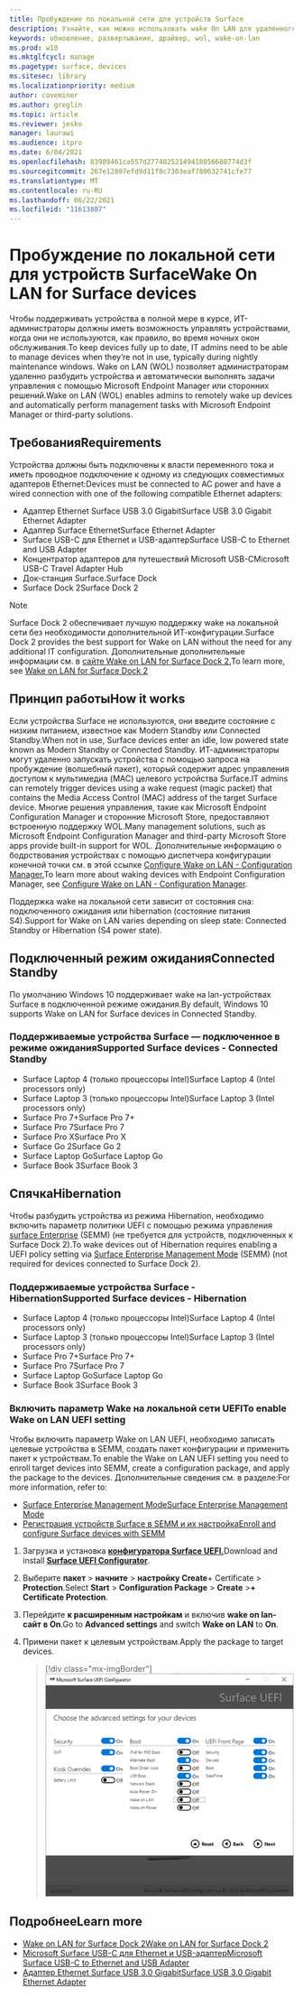 ```yaml
---
title: Пробуждение по локальной сети для устройств Surface
description: Узнайте, как можно использовать wake On LAN для удаленного пробуждения устройств для автоматического выполнения задач управления.
keywords: обновление, развертывание, драйвер, wol, wake-on-lan
ms.prod: w10
ms.mktglfcycl: manage
ms.pagetype: surface, devices
ms.sitesec: library
ms.localizationpriority: medium
author: coveminer
ms.author: greglin
ms.topic: article
ms.reviewer: jesko
manager: laurawi
ms.audience: itpro
ms.date: 6/04/2021
ms.openlocfilehash: 83989461ca557d27740252149418056688774d3f
ms.sourcegitcommit: 267e12897efd9d11f8c7303eaf780632741cfe77
ms.translationtype: MT
ms.contentlocale: ru-RU
ms.lasthandoff: 06/22/2021
ms.locfileid: "11613807"
---
```

# <a name="wake-on-lan-for-surface-devices"></a><span data-ttu-id="5d0b5-104">Пробуждение по локальной сети для устройств Surface</span><span class="sxs-lookup"><span data-stu-id="5d0b5-104">Wake On LAN for Surface devices</span></span>

<span data-ttu-id="5d0b5-105">Чтобы поддерживать устройства в полной мере в курсе, ИТ-администраторы должны иметь возможность управлять устройствами, когда они не используются, как правило, во время ночных окон обслуживания.</span><span class="sxs-lookup"><span data-stu-id="5d0b5-105">To keep devices fully up to date, IT admins need to be able to manage devices when they’re not in use, typically during nightly maintenance windows.</span></span> <span data-ttu-id="5d0b5-106">Wake on LAN (WOL) позволяет администраторам удаленно разбудить устройства и автоматически выполнять задачи управления с помощью Microsoft Endpoint Manager или сторонних решений.</span><span class="sxs-lookup"><span data-stu-id="5d0b5-106">Wake on LAN (WOL) enables admins to remotely wake up devices and automatically perform management tasks with Microsoft Endpoint Manager or third-party solutions.</span></span>

## <a name="requirements"></a><span data-ttu-id="5d0b5-107">Требования</span><span class="sxs-lookup"><span data-stu-id="5d0b5-107">Requirements</span></span>

<span data-ttu-id="5d0b5-108">Устройства должны быть подключены к власти переменного тока и иметь проводное подключение к одному из следующих совместимых адаптеров Ethernet:</span><span class="sxs-lookup"><span data-stu-id="5d0b5-108">Devices must be connected to AC power and have a wired connection with one of the following compatible Ethernet adapters:</span></span>

- <span data-ttu-id="5d0b5-109">Адаптер Ethernet Surface USB 3.0 Gigabit</span><span class="sxs-lookup"><span data-stu-id="5d0b5-109">Surface USB 3.0 Gigabit Ethernet Adapter</span></span>
- <span data-ttu-id="5d0b5-110">Адаптер Surface Ethernet</span><span class="sxs-lookup"><span data-stu-id="5d0b5-110">Surface Ethernet Adapter</span></span>
- <span data-ttu-id="5d0b5-111">Surface USB-C для Ethernet и USB-адаптер</span><span class="sxs-lookup"><span data-stu-id="5d0b5-111">Surface USB-C to Ethernet and USB Adapter</span></span>
- <span data-ttu-id="5d0b5-112">Концентратор адаптеров для путешествий Microsoft USB-C</span><span class="sxs-lookup"><span data-stu-id="5d0b5-112">Microsoft USB-C Travel Adapter Hub</span></span>
- <span data-ttu-id="5d0b5-113">Док-станция Surface.</span><span class="sxs-lookup"><span data-stu-id="5d0b5-113">Surface Dock</span></span>
- <span data-ttu-id="5d0b5-114">Surface Dock 2</span><span class="sxs-lookup"><span data-stu-id="5d0b5-114">Surface Dock 2</span></span>

> [!NOTE]
> <span data-ttu-id="5d0b5-115">Surface Dock 2 обеспечивает лучшую поддержку wake на локальной сети без необходимости дополнительной ИТ-конфигурации.</span><span class="sxs-lookup"><span data-stu-id="5d0b5-115">Surface Dock 2 provides the best support for Wake on LAN without the need for any additional IT configuration.</span></span> <span data-ttu-id="5d0b5-116">Дополнительные дополнительные информации см. в [сайте Wake on LAN for Surface Dock 2.](wake-on-lan-surface-dock2.md)</span><span class="sxs-lookup"><span data-stu-id="5d0b5-116">To learn more, see [Wake on LAN for Surface Dock 2](wake-on-lan-surface-dock2.md)</span></span>

## <a name="how-it-works"></a><span data-ttu-id="5d0b5-117">Принцип работы</span><span class="sxs-lookup"><span data-stu-id="5d0b5-117">How it works</span></span>

<span data-ttu-id="5d0b5-118">Если устройства Surface не используются, они введите состояние с низким питанием, известное как Modern Standby или Connected Standby.</span><span class="sxs-lookup"><span data-stu-id="5d0b5-118">When not in use, Surface devices enter an idle, low powered state known as Modern Standby or Connected Standby.</span></span> <span data-ttu-id="5d0b5-119">ИТ-администраторы могут удаленно запускать устройства с помощью запроса на пробуждение (волшебный пакет), который содержит адрес управления доступом к мультимедиа (MAC) целевого устройства Surface.</span><span class="sxs-lookup"><span data-stu-id="5d0b5-119">IT admins can remotely trigger devices using a wake request (magic packet) that contains the Media Access Control (MAC) address of the target Surface device.</span></span> <span data-ttu-id="5d0b5-120">Многие решения управления, такие как Microsoft Endpoint Configuration Manager и сторонние Microsoft Store, предоставляют встроенную поддержку WOL.</span><span class="sxs-lookup"><span data-stu-id="5d0b5-120">Many management solutions, such as Microsoft Endpoint Configuration Manager and third-party Microsoft Store apps provide built-in support for WOL.</span></span> <span data-ttu-id="5d0b5-121">Дополнительные информацию о бодрствования устройствах с помощью диспетчера конфигурации конечной точки см. в этой ссылке [Configure Wake on LAN - Configuration Manager.](/mem/configmgr/core/clients/deploy/configure-wake-on-lan)</span><span class="sxs-lookup"><span data-stu-id="5d0b5-121">To learn more about waking devices with Endpoint Configuration Manager, see [Configure Wake on LAN - Configuration Manager](/mem/configmgr/core/clients/deploy/configure-wake-on-lan).</span></span>

<span data-ttu-id="5d0b5-122">Поддержка wake на локальной сети зависит от состояния сна: подключенного ожидания или hibernation (состояние питания S4).</span><span class="sxs-lookup"><span data-stu-id="5d0b5-122">Support for Wake on LAN varies depending on sleep state:  Connected Standby or Hibernation (S4 power state).</span></span>

## <a name="connected-standby"></a><span data-ttu-id="5d0b5-123">Подключенный режим ожидания</span><span class="sxs-lookup"><span data-stu-id="5d0b5-123">Connected Standby</span></span>

<span data-ttu-id="5d0b5-124">По умолчанию Windows 10 поддерживает wake на lan-устройствах Surface в подключенной режиме ожидания.</span><span class="sxs-lookup"><span data-stu-id="5d0b5-124">By default, Windows 10 supports Wake on LAN for Surface devices in Connected Standby.</span></span>

### <a name="supported-surface-devices---connected-standby"></a><span data-ttu-id="5d0b5-125">Поддерживаемые устройства Surface — подключенное в режиме ожидания</span><span class="sxs-lookup"><span data-stu-id="5d0b5-125">Supported Surface devices - Connected Standby</span></span>

- <span data-ttu-id="5d0b5-126">Surface Laptop 4 (только процессоры Intel)</span><span class="sxs-lookup"><span data-stu-id="5d0b5-126">Surface Laptop 4 (Intel processors only)</span></span>
- <span data-ttu-id="5d0b5-127">Surface Laptop 3 (только процессоры Intel)</span><span class="sxs-lookup"><span data-stu-id="5d0b5-127">Surface Laptop 3 (Intel processors only)</span></span>
- <span data-ttu-id="5d0b5-128">Surface Pro 7+</span><span class="sxs-lookup"><span data-stu-id="5d0b5-128">Surface Pro 7+</span></span>
- <span data-ttu-id="5d0b5-129">Surface Pro 7</span><span class="sxs-lookup"><span data-stu-id="5d0b5-129">Surface Pro 7</span></span>
- <span data-ttu-id="5d0b5-130">Surface Pro X</span><span class="sxs-lookup"><span data-stu-id="5d0b5-130">Surface Pro X</span></span>
- <span data-ttu-id="5d0b5-131">Surface Go 2</span><span class="sxs-lookup"><span data-stu-id="5d0b5-131">Surface Go 2</span></span>
- <span data-ttu-id="5d0b5-132">Surface Laptop Go</span><span class="sxs-lookup"><span data-stu-id="5d0b5-132">Surface Laptop Go</span></span>
- <span data-ttu-id="5d0b5-133">Surface Book 3</span><span class="sxs-lookup"><span data-stu-id="5d0b5-133">Surface Book 3</span></span>

## <a name="hibernation"></a><span data-ttu-id="5d0b5-134">Спячка</span><span class="sxs-lookup"><span data-stu-id="5d0b5-134">Hibernation</span></span>

<span data-ttu-id="5d0b5-135">Чтобы разбудить устройства из режима Hibernation, необходимо включить параметр политики UEFI с помощью режима управления [surface Enterprise](surface-enterprise-management-mode.md) (SEMM) (не требуется для устройств, подключенных к Surface Dock 2).</span><span class="sxs-lookup"><span data-stu-id="5d0b5-135">To wake devices out of Hibernation requires enabling a UEFI policy setting via [Surface Enterprise Management Mode](surface-enterprise-management-mode.md) (SEMM) (not required for devices connected to Surface Dock 2).</span></span>

### <a name="supported-surface-devices---hibernation"></a><span data-ttu-id="5d0b5-136">Поддерживаемые устройства Surface - Hibernation</span><span class="sxs-lookup"><span data-stu-id="5d0b5-136">Supported Surface devices - Hibernation</span></span>

- <span data-ttu-id="5d0b5-137">Surface Laptop 4 (только процессоры Intel)</span><span class="sxs-lookup"><span data-stu-id="5d0b5-137">Surface Laptop 4 (Intel processors only)</span></span>
- <span data-ttu-id="5d0b5-138">Surface Laptop 3 (только процессоры Intel)</span><span class="sxs-lookup"><span data-stu-id="5d0b5-138">Surface Laptop 3 (Intel processors only)</span></span>
- <span data-ttu-id="5d0b5-139">Surface Pro 7+</span><span class="sxs-lookup"><span data-stu-id="5d0b5-139">Surface Pro 7+</span></span>
- <span data-ttu-id="5d0b5-140">Surface Pro 7</span><span class="sxs-lookup"><span data-stu-id="5d0b5-140">Surface Pro 7</span></span>
- <span data-ttu-id="5d0b5-141">Surface Laptop Go</span><span class="sxs-lookup"><span data-stu-id="5d0b5-141">Surface Laptop Go</span></span>
- <span data-ttu-id="5d0b5-142">Surface Book 3</span><span class="sxs-lookup"><span data-stu-id="5d0b5-142">Surface Book 3</span></span>

### <a name="to-enable-wake-on-lan-uefi-setting"></a><span data-ttu-id="5d0b5-143">Включить параметр Wake на локальной сети UEFI</span><span class="sxs-lookup"><span data-stu-id="5d0b5-143">To enable Wake on LAN UEFI setting</span></span>

<span data-ttu-id="5d0b5-144">Чтобы включить параметр Wake on LAN UEFI, необходимо записать целевые устройства в SEMM, создать пакет конфигурации и применить пакет к устройствам.</span><span class="sxs-lookup"><span data-stu-id="5d0b5-144">To enable the Wake on LAN UEFI setting you need to enroll target devices into SEMM, create a configuration package, and apply the package to the devices.</span></span> <span data-ttu-id="5d0b5-145">Дополнительные сведения см. в разделе:</span><span class="sxs-lookup"><span data-stu-id="5d0b5-145">For more information, refer to:</span></span>

- [<span data-ttu-id="5d0b5-146">Surface Enterprise Management Mode</span><span class="sxs-lookup"><span data-stu-id="5d0b5-146">Surface Enterprise Management Mode</span></span>](surface-enterprise-management-mode.md)
- [<span data-ttu-id="5d0b5-147">Регистрация устройств Surface в SEMM и их настройка</span><span class="sxs-lookup"><span data-stu-id="5d0b5-147">Enroll and configure Surface devices with SEMM</span></span>](enroll-and-configure-surface-devices-with-semm.md)

1. <span data-ttu-id="5d0b5-148">Загрузка и установка [**конфигуратора Surface UEFI.**](https://www.microsoft.com/download/details.aspx?id=46703)</span><span class="sxs-lookup"><span data-stu-id="5d0b5-148">Download and install [**Surface UEFI Configurator**](https://www.microsoft.com/download/details.aspx?id=46703).</span></span>
2. <span data-ttu-id="5d0b5-149">Выберите **пакет**  >  **начните**  >  **настройку Create**+ Certificate  > **Protection**.</span><span class="sxs-lookup"><span data-stu-id="5d0b5-149">Select **Start** > **Configuration Package** > **Create** >**+ Certificate Protection**.</span></span>
3. <span data-ttu-id="5d0b5-150">Перейдите **к расширенным настройкам** и включив **wake on lan-сайт** **в On**.</span><span class="sxs-lookup"><span data-stu-id="5d0b5-150">Go to **Advanced settings** and switch **Wake on LAN** to **On**.</span></span>
4. <span data-ttu-id="5d0b5-151">Примени пакет к целевым устройствам.</span><span class="sxs-lookup"><span data-stu-id="5d0b5-151">Apply the package to target devices.</span></span>

    > [!div class="mx-imgBorder"]
    > ![Включить wake на параметре политики LAN UEFI](images/wol-uefi.png)

## <a name="learn-more"></a><span data-ttu-id="5d0b5-153">Подробнее</span><span class="sxs-lookup"><span data-stu-id="5d0b5-153">Learn more</span></span>

- [<span data-ttu-id="5d0b5-154">Wake on LAN for Surface Dock 2</span><span class="sxs-lookup"><span data-stu-id="5d0b5-154">Wake on LAN for Surface Dock 2</span></span>](wake-on-lan-surface-dock2.md)
- [<span data-ttu-id="5d0b5-155">Microsoft Surface USB-C для Ethernet и USB-адаптер</span><span class="sxs-lookup"><span data-stu-id="5d0b5-155">Microsoft Surface USB-C to Ethernet and USB Adapter</span></span>](https://www.microsoft.com/p/surface-usb-c-to-ethernet-and-usb-adapter/8wt81cglrblp?)
- [<span data-ttu-id="5d0b5-156">Адаптер Ethernet Surface USB 3.0 Gigabit</span><span class="sxs-lookup"><span data-stu-id="5d0b5-156">Surface USB 3.0 Gigabit Ethernet Adapter</span></span>](https://www.microsoft.com/p/surface-usb-30-gigabit-ethernet-adapter/8xn9fqvzbvq0?)
